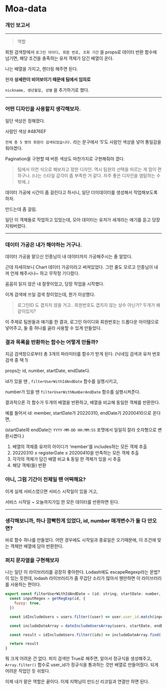 # Moa-data

### 개인 보고서

----------

> 역할


회원 검색창에서 `로그인 아이디, 회원 번호, 조회 기간` 을 props로 데이터 반환 함수에 넘기면, 해당 조건을 충족하는 유저 객체가 담긴 배열이 온다.

나는 배열을 가지고, 렌더링 해주면 된다.

현재 **상세란이 비어보이기 때문에 팀에서 임의로**

`nickname, 생년월일, 성별` 을 추가하기로 했다.

----------

### 어떤 디자인을 사용할지 생각해보자.

일단 색상은 정해졌다.

사람인 색상 #4876EF

`전체 총 5 명의 회원이 검색되었습니다.` 라는 문구에서 ‘5’도 사람인 색상을 넣어 통일감을 줘야겠다.

Pagination을 구현할 때 버튼 색상도 마찬가지로 구현해줘야 겠다.

> 팀에서 이런 식으로 해보자고 정한 디자인. 역시 팀원의 선택을 따르는 게 맘이 편하구나. (나는 스타일 감각이 좀 부족한 거 같다. 자주 좋은 디자인을 염탐하는 수밖에..)

데이터 가공에 시간이 좀 걸린다고 하시니, 일단 더미데이터를 생성해서 작업해보도록 하자.

만드는데 좀 걸림.

일단 이 객체들로 작업하고 있었는데, 모아 데이터는 유저가 세개라는 얘기를 듣고 당장 지워버렸다.

----------

### 데이터 가공은 내가 해야하는 거구나.

데이터 가공을 맡으신 인종님이 내 데이터까지 가공해주시는 줄 알았다.

근데 자세히보니 Chart 데이터 가공이라고 써져있었다. 그런 줄도 모르고 인종님이 내꺼 언제 해주시나~ 하고 무작정 기다렸다.

꼼꼼히 읽지 않은 내 잘못이었고, 당장 작업을 시작했다.

이게 검색에 쓰일 검색 창이었는데, 뭔가 이상했다.

> 로그인ID 도 겹치치 않을 거고.. 회원번호도 겹치지 않는 상수 아닌가? 두개가 왜 같이있지?

이 주제로 팀원들과 얘기를 한 결과, 로그인 아이디와 회원번호는 드롭다운 아이템으로 넣어주고, 둘 중 하나를 골라 사용할 수 있게 만들었다.

### 결과 목록을 반환하는 함수는 어떻게 만들까?

지금 검색창으로부터 총 3개의 파라미터를 함수가 받게 된다. (닉네임 검색과 유저 번호 검색 중 택 1)

props는 id, number, startDate, endDate다.

id가 있을 땐 , `filterUserWithIdAndDate` 함수를 실행시키고,

number가 있을 땐 `filterUserWithNumberAndDate` 함수를 실행시켜준다.

결과적으론 각 함수가 두개의 배열을 반환하고, 배열을 비교해 동일한 객체를 반환한다.

예를 들어서 id: member, startDate가 20220310, endDate가 20200410으로 온다면,

(startDate와 endDate는 `YYYY-MM-DD HH:MM:SS` 포맷에서 일일히 잘라 숫자형으로 변환시켰다.)

1.  배열의 객체중 유저의 아이디가 ‘member’를 includes하는 모든 객체 추출
2.  20220310 ≤ registerDate ≤ 20200410을 만족하는 모든 객체 추출
3.  각각의 객체가 담긴 배열 비교 & 동일 한 객체가 있을 시 추출
4.  해당 객체(들) 반환

### 아니, 그럼 기간이 전체일 땐 어떡해요?

이게 실제 서비스였으면 서비스 시작일이 있을 거고,

서비스 시작일 ~ 오늘까지가입 한 모든 데이터를 반환하면 된다.

----------

### 생각해보니까, 하나 깜빡한게 있었다, id, number 매개변수가 둘 다 안오면?

바로 함수 하나를 만들었다. 어떤 경우에도 시작일과 종료일은 오기때문에, 이 조건에 맞는 객체만 배열에 담아 반환한다.

### 퍼지 문자열을 구현해보자

나는 일단 이 라이브러리를 굉장히 좋아한다. Lodash에도 escapeRegexp라는 문법? 이 있는 듯한데, lodash 라이브러리가 좀 무겁단 소리가 많아서 웬만하면 이 라이브러리를 사용하는 편이다.

```jsx
export const filterUserWithIdAndDate = (id: string, startDate: number, endDate: number) => {
  const inputRegex = getRegExp(id, {
    fuzzy: true,
  })

  const idIncludeUsers = users.filter((user) => user.user_id.match(inputRegex))

  const includeDateArray = dateIncludeUsersArray(users, startDate, endDate)

  const result = idIncludeUsers.filter((ids) => includeDateArray.find((date) => ids.member_seq === date.member_seq))

  return result
}

```

뭐 크게 어려운 건 없다. 퍼지 검색만 True로 해주면, 알아서 정규식을 생성해주고, `Array.filter()` 함수로 user_id가 정규식을 통과하는 것만 배열로 만들어줬다. 되게 어려운 작업인 듯 쉬웠다.

이제 내가 맡은 역할은 끝이다. 이제 지혁님이 만드신 리코일과 연결만 하면 된다.